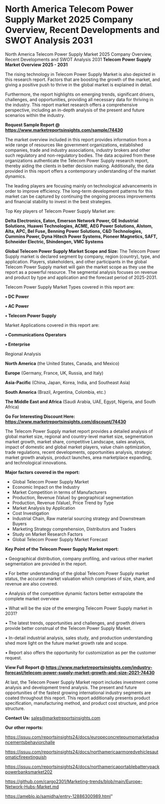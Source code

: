 # North America Telecom Power Supply Market 2025 Company Overview, Recent Developments and SWOT Analysis 2031
North America Telecom Power Supply Market 2025 Company Overview, Recent Developments and SWOT Analysis 2031
<Strong> Telecom Power Supply Market Overview 2025 - 2031</strong>

The rising technology in Telecom Power Supply Market is also depicted in this research report. Factors that are boosting the growth of the market, and giving a positive push to thrive in the global market is explained in detail.

Furthermore, the report highlights on emerging trends, significant drivers, challenges, and opportunities, providing all necessary data for thriving in the industry. This report market research offers a comprehensive perspective, including an in-depth analysis of the present and future scenarios within the industry.

<strong>Request Sample Report @ <a href=https://www.marketreportsinsights.com/sample/74430>https://www.marketreportsinsights.com/sample/74430</a></strong>

The market overview included in this report provides information from a wide range of resources like government organizations, established companies, trade and industry associations, industry brokers and other such regulatory and non-regulatory bodies. The data acquired from these organizations authenticate the Telecom Power Supply research report, thereby aiding the clients in better decision making. Additionally, the data provided in this report offers a contemporary understanding of the market dynamics.

The leading players are focusing mainly on technological advancements in order to improve efficiency. The long-term development patterns for this market can be captured by continuing the ongoing process improvements and financial stability to invest in the best strategies.

Top Key players of Telecom Power Supply Market are:

<strong>Delta Electronics, Eaton, Emerson Network Power, GE Industrial Solutions, Huawei Technologies, ACME, AEG Power Solutions, Alstom, Alta, APC, Bel Fuse, Benning Power Solutions, C&D Technologies, Cummins Power, Dyna Hitech Power Systems, Pioneer Magnetics, SAFT, Schneider Electric, Shindengen, VMC Systems</strong>

<strong><b>Global Telecom Power Supply Market Scope and Size:</b></strong>
The Telecom Power Supply market is declared segment by company, region (country), type, and application. Players, stakeholders, and other participants in the global Telecom Power Supply market will gain the market scope as they use the report as a powerful resource. The segmental analysis focuses on revenue and product by type and application and the forecast period of 2025-2031.

Telecom Power Supply Market Types covered in this report are:

<strong>• DC Power

• AC Power

• Telecom Power Supply</strong>

Market Applications covered in this report are:

<strong>• Communications Operators

• Enterprise</strong> 

Regional Analysis

<strong>North America</strong> (the United States, Canada, and Mexico)

<strong>Europe</strong> (Germany, France, UK, Russia, and Italy)

<strong>Asia-Pacific</strong> (China, Japan, Korea, India, and Southeast Asia)

<strong>South America</strong> (Brazil, Argentina, Colombia, etc.)

<strong>The Middle East and Africa</strong> (Saudi Arabia, UAE, Egypt, Nigeria, and South Africa)

<strong>Go For Interesting Discount Here: <a href=https://www.marketreportsinsights.com/discount/74430>https://www.marketreportsinsights.com/discount/74430</a></strong>

The Telecom Power Supply market report provides a detailed analysis of global market size, regional and country-level market size, segmentation market growth, market share, competitive Landscape, sales analysis, impact of domestic and global market players, value chain optimization, trade regulations, recent developments, opportunities analysis, strategic market growth analysis, product launches, area marketplace expanding, and technological innovations.

<strong><b>Major factors covered in the report:</b></strong>
<ul>
  <li>Global Telecom Power Supply Market </li>
  <li>Economic Impact on the Industry</li>
  <li>Market Competition in terms of Manufacturers</li>
  <li>Production, Revenue (Value) by geographical segmentation</li>
  <li>Production, Revenue (Value), Price Trend by Type</li>
  <li>Market Analysis by Application</li>
  <li>Cost Investigation</li>
  <li>Industrial Chain, Raw material sourcing strategy and Downstream Buyers</li>
  <li>Marketing Strategy comprehension, Distributors and Traders</li>
  <li>Study on Market Research Factors</li>
  <li>Global Telecom Power Supply Market Forecast</li>
</ul>

<strong><b>Key Point of the Telecom Power Supply Market report:</b></strong>

• Geographical distribution, company profiling, and various other market segmentation are provided in the report.

• For better understanding of the global Telecom Power Supply market status, the accurate market valuation which comprises of size, share, and revenue are also covered.

• Analysis of the competitive dynamic factors better extrapolate the complete market overview

• What will be the size of the emerging Telecom Power Supply market in 2031?

• The latest trends, opportunities and challenges, and growth drivers provide better construal of the Telecom Power Supply Market.

• In-detail industrial analysis, sales study, and production understanding shed more light on the future market growth rate and scope.

• Report also offers the opportunity for customization as per the customer request.

<strong><b>View Full Report @ <a href=https://www.marketreportsinsights.com/industry-forecast/telecom-power-supply-market-growth-and-size-2021-74430>https://www.marketreportsinsights.com/industry-forecast/telecom-power-supply-market-growth-and-size-2021-74430</a></b></strong>


At last, the Telecom Power Supply Market report includes investment come analysis and development trend analysis. The present and future opportunities of the fastest growing international industry segments are coated throughout this report. This report additionally presents product specification, manufacturing method, and product cost structure, and price structure.

<strong>Contact Us:</strong>
sales@marketreportsinsights.com

<strong>Our other reports:</strong>

<a href=https://issuu.com/reportsinsights24/docs/europeconcretepumpmarketadvancementsbehaviorchalle>https://issuu.com/reportsinsights24/docs/europeconcretepumpmarketadvancementsbehaviorchalle</a>

<a href=https://issuu.com/reportsinsights24/docs/northamericaarmoredvehiclesautomaticfireextinguish>https://issuu.com/reportsinsights24/docs/northamericaarmoredvehiclesautomaticfireextinguish</a>

<a href=https://issuu.com/reportsinsights24/docs/northamericaportablebatterypackpowerbanksmarket202>https://issuu.com/reportsinsights24/docs/northamericaportablebatterypackpowerbanksmarket202</a>

<a href=https://github.com/cargo2301/Marketing-trends/blob/main/Europe-Network-Hubs-Market.md>https://github.com/cargo2301/Marketing-trends/blob/main/Europe-Network-Hubs-Market.md</a>

<a href=https://ameblo.jp/samidha/entry-12886300989.html>https://ameblo.jp/samidha/entry-12886300989.html</a>"
